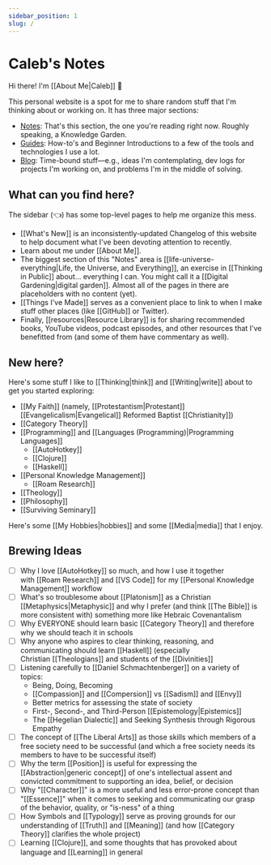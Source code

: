 ```yaml
---
sidebar_position: 1
slug: /
---
```


# Caleb's Notes

Hi there! I'm [[About Me|Caleb]] 👋

This personal website is a spot for me to share random stuff that I'm thinking about or working on. It has three major sections:

- [Notes](/): That's this section, the one you're reading right now. Roughly speaking, a Knowledge Garden.
- [Guides](/guides): How-to's and Beginner Introductions to a few of the tools and technologies I use a lot.
- [Blog](/blog): Time-bound stuff—e.g., ideas I'm contemplating, dev logs for projects I'm working on, and problems I'm in the middle of solving. 

## What can you find here?

The sidebar (👈) has some top-level pages to help me organize this mess.

-   [[What's New]] is an inconsistently-updated Changelog of this website to help document what I've been devoting attention to recently.
-   Learn about me under [[About Me]].
-   The biggest section of this "Notes" area is [[life-universe-everything|Life, the Universe, and Everything]], an exercise in [[Thinking in Public]] about... everything I can. You might call it a [[Digital Gardening|digital garden]]. Almost all of the pages in there are placeholders with no content (yet).
-   [[Things I've Made]] serves as a convenient place to link to when I make stuff other places (like [[GitHub]] or Twitter).
-   Finally, [[resources|Resource Library]] is for sharing recommended books, YouTube videos, podcast episodes, and other resources that I've benefitted from (and some of them have commentary as well).

## New here?

Here's some stuff I like to [[Thinking|think]] and [[Writing|write]] about to get you started exploring:

-   [[My Faith]] (namely, [[Protestantism|Protestant]] [[Evangelicalism|Evangelical]] Reformed Baptist [[Christianity]])
-   [[Category Theory]]
-   [[Programming]] and [[Languages (Programming)|Programming Languages]]
    -   [[AutoHotkey]]
    -   [[Clojure]]
    -   [[Haskell]]
-   [[Personal Knowledge Management]]
    -   [[Roam Research]]
-   [[Theology]]
-   [[Philosophy]]
-   [[Surviving Seminary]]

Here's some [[My Hobbies|hobbies]] and some [[Media|media]] that I enjoy.

## Brewing Ideas

- [ ] Why I love [[AutoHotkey]] so much, and how I use it together with [[Roam Research]] and [[VS Code]] for my [[Personal Knowledge Management]] workflow
- [ ] What's so troublesome about [[Platonism]] as a Christian [[Metaphysics|Metaphysic]] and why I prefer (and think [[The Bible]] is more consistent with) something more like Hebraic Covenantalism
- [ ] Why EVERYONE should learn basic [[Category Theory]] and therefore why we should teach it in schools 
- [ ] Why anyone who aspires to clear thinking, reasoning, and communicating should learn [[Haskell]] (especially Christian [[Theologians]] and students of the [[Divinities]]
- [ ] Listening carefully to [[Daniel Schmachtenberger]] on a variety of topics:
    - Being, Doing, Becoming
    - [[Compassion]] and [[Compersion]] vs [[Sadism]] and [[Envy]] 
    - Better metrics for assessing the state of society
    - First-, Second-, and Third-Person [[Epistemology|Epistemics]]
    - The [[Hegelian Dialectic]] and Seeking Synthesis through Rigorous Empathy
- [ ] The concept of [[The Liberal Arts]] as those skills which members of a free society need to be successful (and which a free society needs its members to have to be successful itself)
- [ ] Why the term [[Position]] is useful for expressing the [[Abstraction|generic concept]] of one's intellectual assent and convicted commitment to supporting an idea, belief, or decision
- [ ] Why "[[Character]]" is a more useful and less error-prone concept than "[[Essence]]" when it comes to seeking and communicating our grasp of the behavior, quality, or "is-ness" of a thing
- [ ] How Symbols and [[Typology]] serve as proving grounds for our understanding of [[Truth]] and [[Meaning]] (and how [[Category Theory]] clarifies the whole project)
- [ ] Learning [[Clojure]], and some thoughts that has provoked about language and [[Learning]] in general
